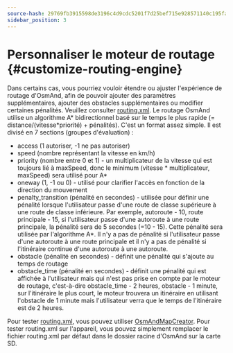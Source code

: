 ```yaml
---
source-hash: 29769fb3915598de3196c4d9cdc5201f7d25bef715e928571140c195faa82641
sidebar_position: 3
---
```


# Personnaliser le moteur de routage {#customize-routing-engine}

Dans certains cas, vous pourriez vouloir étendre ou ajuster l'expérience de routage d'OsmAnd, afin de pouvoir ajouter des paramètres supplémentaires, ajouter des obstacles supplémentaires ou modifier certaines pénalités. Veuillez consulter [routing.xml](https://github.com/osmandapp/OsmAnd-resources/blob/master/routing/routing.xml). Le routage OsmAnd utilise un algorithme A* bidirectionnel basé sur le temps le plus rapide (= distance/(vitesse*priorité) + pénalités). C'est un format assez simple. Il est divisé en 7 sections (groupes d'évaluation) :

* access (1 autoriser, -1 ne pas autoriser)
* speed (nombre représentant la vitesse en km/h)
* priority (nombre entre 0 et 1) - un multiplicateur de la vitesse qui est toujours lié à maxSpeed, donc le minimum (vitesse * multiplicateur, maxSpeed) sera utilisé pour A*
* oneway (1, -1 ou 0) - utilisé pour clarifier l'accès en fonction de la direction du mouvement
* penalty_transition (pénalité en secondes) - utilisée pour définir une pénalité lorsque l'utilisateur passe d'une route de classe supérieure à une route de classe inférieure. Par exemple, autoroute - 10, route principale - 15, si l'utilisateur passe d'une autoroute à une route principale, la pénalité sera de 5 secondes (=10 - 15). Cette pénalité sera utilisée par l'algorithme A*. Il n'y a pas de pénalité si l'utilisateur passe d'une autoroute à une route principale et il n'y a pas de pénalité si l'itinéraire continue d'une autoroute à une autoroute.
* obstacle (pénalité en secondes) - définit une pénalité qui s'ajoute au temps de routage
* obstacle_time (pénalité en secondes) - définit une pénalité qui est affichée à l'utilisateur mais qui n'est pas prise en compte par le moteur de routage, c'est-à-dire obstacle_time - 2 heures, obstacle - 1 minute, sur l'itinéraire le plus court, le moteur trouvera un itinéraire en utilisant l'obstacle de 1 minute mais l'utilisateur verra que le temps de l'itinéraire est de 2 heures.

Pour tester [routing.xml](https://github.com/osmandapp/OsmAnd-resources/blob/master/routing/routing.xml), vous pouvez utiliser [OsmAndMapCreator](http://download.osmand.net/latest-night-build/OsmAndMapCreator-main.zip). Pour tester routing.xml sur l'appareil, vous pouvez simplement remplacer le fichier routing.xml par défaut dans le dossier racine d'OsmAnd sur la carte SD.